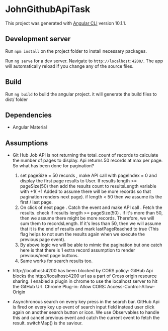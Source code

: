# JohnGithubApiTask

This project was generated with [Angular CLI](https://github.com/angular/angular-cli) version 10.1.1.

## Development server

Run `npm install` on the project folder to install necessary packages.  

Run `ng serve` for a dev server. Navigate to `http://localhost:4200/`. The app will automatically reload if you change any of the source files.

## Build 

Run `ng build` to build the angular project. it will generate the build files to dist/ folder 

## Dependencies 
 
 * Angular Material 

## Assumptions 
  
* Git Hub Job API is not returning the total_count of records to calculate the number of pages to display. Api returns 50 records at max per page. 
   So what has been done for pagination? 
    1. set pageSize = 50 records , make API call with pageIndex = 0 and display the first page results to User. If results  length >= pageSize(50) then add the results count to resultsLength variable with +1( +1 Added to assume there will be more records so that pagination renders next page). if length < 50 then we assume its the first / last page.
    2. On click of next page . Catch the event and make API call . Fetch the results. check if results length >= pageSize(50) . if it's more than 50, then we assume there might be more records. Therefore, we will sum them to recordsLength. If it's less than 50, then we will assume that it is the end of results and mark lastPageReached to true (This flag helps to not sum the results again when we execute the previous page event).
    3. By above logic we will be able to mimic the pagination but one catch here is that there is 1 extra record assumption to render previous/next page buttons. 
    4. Same works for search results too. 

* http://localhost:4200 has been blocked by CORS policy:
    GitHub Api blocks the http://localhost:4200 url as a part of Cross origin resource sharing. I enabled a plugin in chrome to use the localhost server to hit the GitHub Url.
	Chrome Plug-in: Allow CORS: Access-Control-Allow-Origin

* Asynchronous search on every key press in the search bar. 
   GitHub Api is fired on every key up event of search input field instead user click again on another search button or icon. We use Observables to handle this and cancel previous event and catch the current event to fetch the result. switchMap() is the saviour. 
